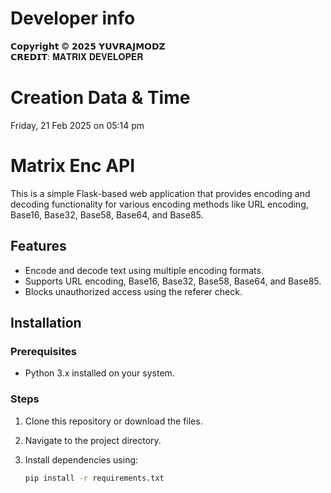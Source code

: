 # Developer info

𝗖𝗼𝗽𝘆𝗿𝗶𝗴𝗵𝘁 © 𝟮𝟬𝟮𝟱 𝗬𝗨𝗩𝗥𝗔𝗝𝗠𝗢𝗗𝗭   
 𝗖𝗥𝗘𝗗𝗜𝗧: 𝐌𝐀𝐓𝐑𝐈𝐗 𝐃𝐄𝐕𝐄𝐋𝐎𝐏𝐄𝐑

# Creation Data & Time

Friday, 21 Feb 2025 on 05:14 pm

# Matrix Enc API

This is a simple Flask-based web application that provides encoding and decoding functionality for various encoding methods like URL encoding, Base16, Base32, Base58, Base64, and Base85.

## Features
- Encode and decode text using multiple encoding formats.
- Supports URL encoding, Base16, Base32, Base58, Base64, and Base85.
- Blocks unauthorized access using the referer check.

## Installation

### Prerequisites
- Python 3.x installed on your system.

### Steps
1. Clone this repository or download the files.
2. Navigate to the project directory.
3. Install dependencies using:

   ```sh
   pip install -r requirements.txt
